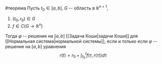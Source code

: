 #теорема
Пусть $t_0 \in [a, b]$, $G$ -- область в $\mathbb{R}^{n + 1}$,
1. $(t_0, r_0) \in G$
2. $f \in C(G \to \mathbb{R}^n)$

Тогда $\varphi$ -- решение на $[a, b]$ [[Задача Коши|задачи Коши]] для [[Нормальная система|нормальной системы]], если и только если $\varphi$ -- решение на $[a, b]$ уравнения
$$r(t) = r_0 + \int^t_{t_0} f(\tau, r(\tau)) d\tau$$
